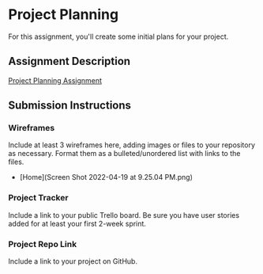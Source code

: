 # Project Planning
For this assignment, you'll create some initial plans for your project.

## Assignment Description
[Project Planning Assignment](https://education.launchcode.org/liftoff/modules/assignments/project-planning)

## Submission Instructions

### Wireframes

Include at least 3 wireframes here, adding images or files to your repository as necessary. Format them as a bulleted/unordered list with links to the files.

- [Home](Screen Shot 2022-04-19 at 9.25.04 PM.png)

### Project Tracker

Include a link to your public Trello board. Be sure you have user stories added for at least your first 2-week sprint.

### Project Repo Link

Include a link to your project on GitHub.
